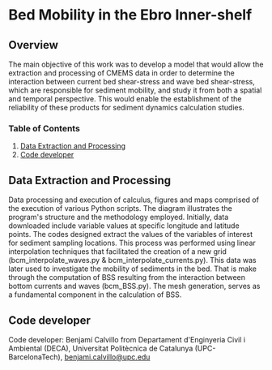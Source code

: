 # Bed Mobility in the Ebro Inner-shelf

## Overview
The main objective of this work was to develop a model that would allow the extraction and processing of CMEMS data in order to determine the interaction between current bed shear-stress and wave bed shear-stress, which are responsible for sediment mobility, and study it from both a spatial and temporal perspective. This would enable the establishment of the reliability of these products for sediment dynamics calculation studies.

### Table of Contents
1. [Data Extraction and Processing](#data-extraction-and-processing)
2. [Code developer](#Code-developer)


## Data Extraction and Processing
Data processing and execution of calculus, figures and maps comprised of the execution of various Python scripts. The diagram illustrates the program's structure and the methodology employed. Initially, data downloaded include variable values at specific longitude and latitude points. The codes designed extract the values of the variables of interest for sediment sampling locations. This process was performed using linear interpolation techniques that facilitated the creation of a new grid (bcm_interpolate_waves.py & bcm_interpolate_currents.py). This data was later used to investigate the mobility of sediments in the bed. That is make through the computation of BSS resulting from the interaction between bottom currents and waves (bcm_BSS.py). The mesh generation, serves as a fundamental component in the calculation of BSS.

## Code developer
Code developer: Benjamí Calvillo from Departament d'Enginyeria Civil i Ambiental (DECA), Universitat Politècnica de Catalunya (UPC-BarcelonaTech), benjami.calvillo@upc.edu
